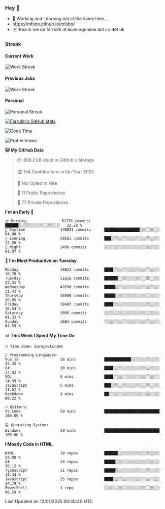 ### Hey 👋

- 🏃 Working and Learning not at the same time...
- https://mfsbo.github.io/mfsbo/
- ✉️ Reach me on farrukh at bookingonline dot co dot uk

### Streak
#### Current Work
![Work Streak](https://streak-stats.demolab.com/?user=mfsbo)
#### Previous Jobs
![Work Streak](https://streak-stats.demolab.com/?user=farrukhcw)
#### Personal
![Personal Streak](https://streak-stats.demolab.com/?user=farrukhsubhani)

[![Farrukh's GitHub stats](https://github-readme-stats.vercel.app/api?username=mfsbo&hide=stars&count_private=true)](https://github.com/mfsbo/)

<!--START_SECTION:waka-->
![Code Time](http://img.shields.io/badge/Code%20Time-903%20hrs%204%20mins-blue)

![Profile Views](http://img.shields.io/badge/Profile%20Views-0-blue)

**🐱 My GitHub Data** 

> 📦 888.2 kB Used in GitHub's Storage 
 > 
> 🏆 154 Contributions in the Year 2025
 > 
> 🚫 Not Opted to Hire
 > 
> 📜 11 Public Repositories 
 > 
> 🔑 77 Private Repositories 
 > 
**I'm an Early 🐤** 

```text
🌞 Morning                51776 commits       ██████░░░░░░░░░░░░░░░░░░░   22.29 % 
🌆 Daytime                148831 commits      ████████████████░░░░░░░░░   64.08 % 
🌃 Evening                29161 commits       ███░░░░░░░░░░░░░░░░░░░░░░   12.56 % 
🌙 Night                  2496 commits        ░░░░░░░░░░░░░░░░░░░░░░░░░   01.07 % 
```
📅 **I'm Most Productive on Tuesday** 

```text
Monday                   38923 commits       ████░░░░░░░░░░░░░░░░░░░░░   16.76 % 
Tuesday                  51816 commits       ██████░░░░░░░░░░░░░░░░░░░   22.31 % 
Wednesday                49780 commits       █████░░░░░░░░░░░░░░░░░░░░   21.43 % 
Thursday                 46560 commits       █████░░░░░░░░░░░░░░░░░░░░   20.05 % 
Friday                   38407 commits       ████░░░░░░░░░░░░░░░░░░░░░   16.54 % 
Saturday                 3095 commits        ░░░░░░░░░░░░░░░░░░░░░░░░░   01.33 % 
Sunday                   3683 commits        ░░░░░░░░░░░░░░░░░░░░░░░░░   01.59 % 
```


📊 **This Week I Spent My Time On** 

```text
🕑︎ Time Zone: Europe/London

💬 Programming Languages: 
Vue.js                   28 mins             ████████████░░░░░░░░░░░░░   47.45 % 
C#                       10 mins             ████░░░░░░░░░░░░░░░░░░░░░   17.82 % 
SQL                      8 mins              ████░░░░░░░░░░░░░░░░░░░░░   14.89 % 
JavaScript               6 mins              ███░░░░░░░░░░░░░░░░░░░░░░   11.62 % 
Markdown                 4 mins              ██░░░░░░░░░░░░░░░░░░░░░░░   08.22 % 

🔥 Editors: 
VS Code                  59 mins             █████████████████████████   100.00 % 

💻 Operating System: 
Windows                  59 mins             █████████████████████████   100.00 % 
```

**I Mostly Code in HTML** 

```text
HTML                     39 repos            ██████░░░░░░░░░░░░░░░░░░░   23.08 % 
C#                       34 repos            █████░░░░░░░░░░░░░░░░░░░░   20.12 % 
TypeScript               31 repos            █████░░░░░░░░░░░░░░░░░░░░   18.34 % 
JavaScript               25 repos            ████░░░░░░░░░░░░░░░░░░░░░   14.79 % 
PowerShell               1 repo              ░░░░░░░░░░░░░░░░░░░░░░░░░   00.59 % 
```




 Last Updated on 12/01/2025 00:40:40 UTC
<!--END_SECTION:waka-->
<!--
**mfsbo/mfsbo** is a ✨ _special_ ✨ repository because its `README.md` (this file) appears on your GitHub profile.

Here are some ideas to get you started:

- 🔭 I’m currently working on ...
- 🌱 I’m currently learning ...
- 👯 I’m looking to collaborate on ...
- 🤔 I’m looking for help with ...
- 💬 Ask me about ...
- 📫 How to reach me: ...
- 😄 Pronouns: ...
- ⚡ Fun fact: ...
-->
